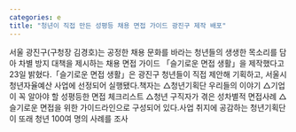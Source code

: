 ```yaml
---
categories: e
title: "청년이 직접 만든 성평등 채용 면접 가이드 광진구 제작 배포"
---
```

서울 광진구(구청장 김경호)는 공정한 채용 문화를 바라는 청년들의 생생한 목소리를 담아 차별 방지 대책을 제시하는 채용 면접 가이드 「슬기로운 면접 생활」을 제작했다고 23일 밝혔다.「슬기로운 면접 생활」은 광진구 청년들이 직접 제안해 기획하고, 서울시 청년자율예산 사업에 선정되어 실행됐다.책자는 △청년기획단 우리들의 이야기 △기업이 꼭 알아야 할 성평등한 면접 체크리스트 △청년 구직자가 겪은 성차별적 면접사례 △슬기로운 면접을 위한 가이드라인으로 구성되어 있다.사업 취지에 공감하는 청년기획단이 또래 청년 100여 명의 사례를 조사